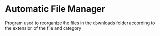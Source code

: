 # Automatic File Manager

Program used to reorganize the files in the downloads folder according to the 
extension of the file and category
